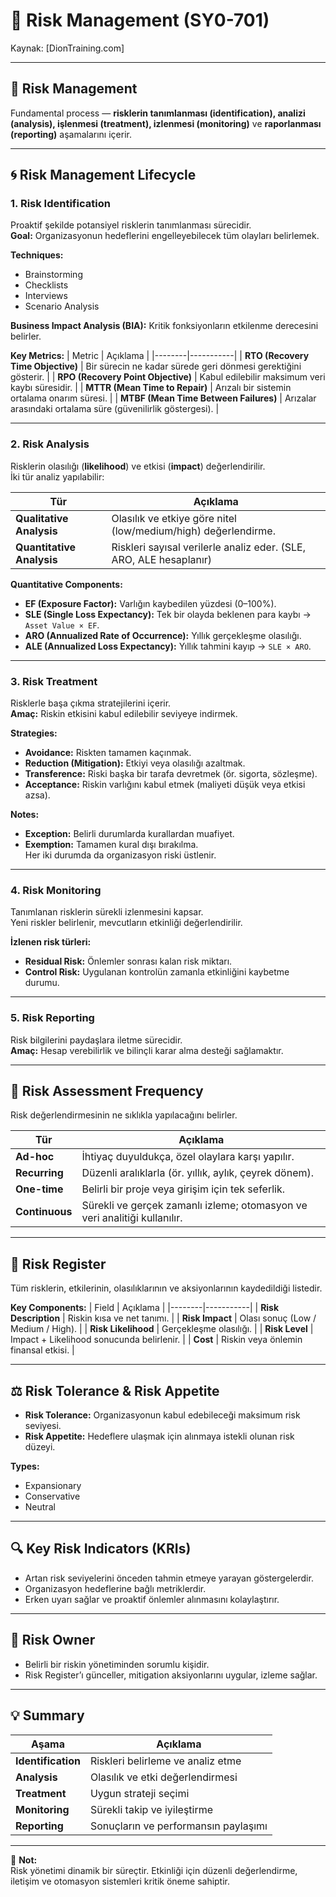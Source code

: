 # 🧩 Risk Management (SY0-701)
Kaynak: [DionTraining.com]

---

## 🔐 Risk Management
Fundamental process — **risklerin tanımlanması (identification), analizi (analysis), işlenmesi (treatment), izlenmesi (monitoring)** ve **raporlanması (reporting)** aşamalarını içerir.

---

## 🌀 Risk Management Lifecycle

### 1. Risk Identification
Proaktif şekilde potansiyel risklerin tanımlanması sürecidir.  
**Goal:** Organizasyonun hedeflerini engelleyebilecek tüm olayları belirlemek.

**Techniques:**
- Brainstorming  
- Checklists  
- Interviews  
- Scenario Analysis  

**Business Impact Analysis (BIA):**
Kritik fonksiyonların etkilenme derecesini belirler.

**Key Metrics:**
| Metric | Açıklama |
|--------|-----------|
| **RTO (Recovery Time Objective)** | Bir sürecin ne kadar sürede geri dönmesi gerektiğini gösterir. |
| **RPO (Recovery Point Objective)** | Kabul edilebilir maksimum veri kaybı süresidir. |
| **MTTR (Mean Time to Repair)** | Arızalı bir sistemin ortalama onarım süresi. |
| **MTBF (Mean Time Between Failures)** | Arızalar arasındaki ortalama süre (güvenilirlik göstergesi). |

---

### 2. Risk Analysis
Risklerin olasılığı (**likelihood**) ve etkisi (**impact**) değerlendirilir.  
İki tür analiz yapılabilir:

| Tür | Açıklama |
|-----|----------|
| **Qualitative Analysis** | Olasılık ve etkiye göre nitel (low/medium/high) değerlendirme. |
| **Quantitative Analysis** | Riskleri sayısal verilerle analiz eder. (SLE, ARO, ALE hesaplanır) |

**Quantitative Components:**
- **EF (Exposure Factor):** Varlığın kaybedilen yüzdesi (0–100%).  
- **SLE (Single Loss Expectancy):** Tek bir olayda beklenen para kaybı → `Asset Value × EF`.  
- **ARO (Annualized Rate of Occurrence):** Yıllık gerçekleşme olasılığı.  
- **ALE (Annualized Loss Expectancy):** Yıllık tahmini kayıp → `SLE × ARO`.

---

### 3. Risk Treatment
Risklerle başa çıkma stratejilerini içerir.  
**Amaç:** Riskin etkisini kabul edilebilir seviyeye indirmek.

**Strategies:**
- **Avoidance:** Riskten tamamen kaçınmak.  
- **Reduction (Mitigation):** Etkiyi veya olasılığı azaltmak.  
- **Transference:** Riski başka bir tarafa devretmek (ör. sigorta, sözleşme).  
- **Acceptance:** Riskin varlığını kabul etmek (maliyeti düşük veya etkisi azsa).

**Notes:**
- **Exception:** Belirli durumlarda kurallardan muafiyet.  
- **Exemption:** Tamamen kural dışı bırakılma.  
Her iki durumda da organizasyon riski üstlenir.

---

### 4. Risk Monitoring
Tanımlanan risklerin sürekli izlenmesini kapsar.  
Yeni riskler belirlenir, mevcutların etkinliği değerlendirilir.

**İzlenen risk türleri:**
- **Residual Risk:** Önlemler sonrası kalan risk miktarı.  
- **Control Risk:** Uygulanan kontrolün zamanla etkinliğini kaybetme durumu.

---

### 5. Risk Reporting
Risk bilgilerini paydaşlara iletme sürecidir.  
**Amaç:** Hesap verebilirlik ve bilinçli karar alma desteği sağlamaktır.

---

## 🔁 Risk Assessment Frequency
Risk değerlendirmesinin ne sıklıkla yapılacağını belirler.

| Tür | Açıklama |
|------|----------|
| **Ad-hoc** | İhtiyaç duyuldukça, özel olaylara karşı yapılır. |
| **Recurring** | Düzenli aralıklarla (ör. yıllık, aylık, çeyrek dönem). |
| **One-time** | Belirli bir proje veya girişim için tek seferlik. |
| **Continuous** | Sürekli ve gerçek zamanlı izleme; otomasyon ve veri analitiği kullanılır. |

---

## 📘 Risk Register
Tüm risklerin, etkilerinin, olasılıklarının ve aksiyonlarının kaydedildiği listedir.

**Key Components:**
| Field | Açıklama |
|--------|-----------|
| **Risk Description** | Riskin kısa ve net tanımı. |
| **Risk Impact** | Olası sonuç (Low / Medium / High). |
| **Risk Likelihood** | Gerçekleşme olasılığı. |
| **Risk Level** | Impact + Likelihood sonucunda belirlenir. |
| **Cost** | Riskin veya önlemin finansal etkisi. |

---

## ⚖️ Risk Tolerance & Risk Appetite
- **Risk Tolerance:** Organizasyonun kabul edebileceği maksimum risk seviyesi.  
- **Risk Appetite:** Hedeflere ulaşmak için alınmaya istekli olunan risk düzeyi.

**Types:**
- Expansionary  
- Conservative  
- Neutral  

---

## 🔍 Key Risk Indicators (KRIs)
- Artan risk seviyelerini önceden tahmin etmeye yarayan göstergelerdir.  
- Organizasyon hedeflerine bağlı metriklerdir.  
- Erken uyarı sağlar ve proaktif önlemler alınmasını kolaylaştırır.

---

## 👤 Risk Owner
- Belirli bir riskin yönetiminden sorumlu kişidir.  
- Risk Register’ı günceller, mitigation aksiyonlarını uygular, izleme sağlar.

---

## 💡 Summary

| Aşama | Açıklama |
|-------|-----------|
| **Identification** | Riskleri belirleme ve analiz etme |
| **Analysis** | Olasılık ve etki değerlendirmesi |
| **Treatment** | Uygun strateji seçimi |
| **Monitoring** | Sürekli takip ve iyileştirme |
| **Reporting** | Sonuçların ve performansın paylaşımı |

---

📘 **Not:**  
Risk yönetimi dinamik bir süreçtir. Etkinliği için düzenli değerlendirme, iletişim ve otomasyon sistemleri kritik öneme sahiptir.
